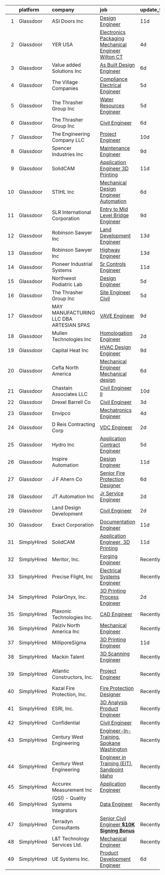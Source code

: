 

|    | platform    | company                                  | job                                                                                                                                                                                                                                                                                                                                                                                                                                                                                                                                                                                                                                                                                                                                                                                                                                                                                                                                               | update_time   | location                    |
|---:|:------------|:-----------------------------------------|:--------------------------------------------------------------------------------------------------------------------------------------------------------------------------------------------------------------------------------------------------------------------------------------------------------------------------------------------------------------------------------------------------------------------------------------------------------------------------------------------------------------------------------------------------------------------------------------------------------------------------------------------------------------------------------------------------------------------------------------------------------------------------------------------------------------------------------------------------------------------------------------------------------------------------------------------------|:--------------|:----------------------------|
|  1 | Glassdoor   | ASI Doors  Inc                           | [Design Engineer](https://www.glassdoor.com/partner/jobListing.htm?pos=111&ao=1110586&s=58&guid=00000182a052e62c924c9139ff8769a9&src=GD_JOB_AD&t=SR&vt=w&ea=1&cs=1_0dedf891&cb=1660547164374&jobListingId=1008049893670&cpc=0AA81D6BA510F07A&jrtk=3-0-1gag55poo227e001-1gag55pp6g2er800-b0f3efa6e785a290--6NYlbfkN0A-BWlslmriFF4xGB4OyIjU8tjlruFVbUPS2Um-OAO6yojH7AIUtAqIEm3yYzbH0nDtjrlY1QLJQntSXHzkBnJei_wuGHdKIWh-u9DzmBCBZrQrEo0J3cru9g_lWzUvcTthMjcCP4b41Gn5OpuUye2-NGhueyCudGqa5hzak-wSLJv0FaC2nsOqPRYMsvFnoIUemtR-iXTM6N8mPNkHrb4-BI7_ow7k_60h-ShKZU67ZD_HKqvZfbvyCQzor-GqIHpLXAVrDXGnkC3NgL435DItcthxxxnOxjpTRzOXbErt9RomNKYD5l07B9GtmJgJT2CiAjfVywJW7c0rJlB-uTdGN95AuA0n-4VtXS9-Y40s22ZRdKFLdqNiOoDSLa7BqtF9fZ94GFtwxq6sRssISadc3_A99mVacUGsEfAM9XUUSYh1Ciu8D6R3eJoRq3OryrhhGL6JucuRK7a4IVDO3CAUFjPRdvE3JG4-lFqhxx3Y3trUXyuimE6QuGCm-bEzimnm2JVjiH4z_Q%3D%3D)                                                                            | 11d           | Milwaukee, WI               |
|  2 | Glassdoor   | YER USA                                  | [Electronics Packaging Mechanical Engineer  Wilton  CT ](https://www.glassdoor.com/partner/jobListing.htm?pos=125&ao=1110586&s=58&guid=00000182a052e62c924c9139ff8769a9&src=GD_JOB_AD&t=SR&vt=w&ea=1&cs=1_c8b9ba3f&cb=1660547164376&jobListingId=1008064919769&cpc=A4EBF723F6D1ACCC&jrtk=3-0-1gag55poo227e001-1gag55pp6g2er800-50d55ea01b639b28--6NYlbfkN0DDutYqwR5Niz02ZIij_-mDmCA6YtciYLwCoqfxgfN4H7ET3YxKqLU9_V_d46PtubdnVue3ysOiZh6Oxu6t-SFXlk_E-NoUz8EXvDCzAxDNpjOihX6CjhzTH_r7B2ZiVWlnnRWxpT02Ko8Z1TaOVFhcMbAS0DUzX-6P814S3EAT7AowqrVe-bIgq6P7P3Th0VS0oc-E5rM7rPVgyCB2_7uY9Hjmx6Ovz1Me16oR9JQymfIS8qPZH9QAm9Z_nmACZg1SKT5VpO0iv7bQvOWhvz6aLxmg4nOhCgYXC4JQ4mtniEBzJ3wtZ5uSRHkAd0ALnhtmZZnB7GLczVBsBZQ-_8F7wOKjj83IfqI30pMU0ocChlUPLvlpkEVoGv1xP145o0hDcUBPWjlZzjCI4xWIRq3oaDkdmWZhSnrhkLf35IC1G8GD4zmwgukheAYxxP3PDqZF_VgxwOSInF3TX4OTFWFJpaHmbS4VNgQAp6QJnb1MA4zE9hGlPdzIC-sNI-qmtHSSQHDrr411eZW7outMdE_IvpIRAYIZipOO4eqppJOI3mDcuzb7y9Ao) | 4d            | Wilton, CT                  |
|  3 | Glassdoor   | Value added Solutions  Inc               | [As Built Design Engineer](https://www.glassdoor.com/partner/jobListing.htm?pos=129&ao=1110586&s=58&guid=00000182a052e62c924c9139ff8769a9&src=GD_JOB_AD&t=SR&vt=w&cs=1_7d419f58&cb=1660547164376&jobListingId=1008061381451&cpc=A9D62FF4D9373246&jrtk=3-0-1gag55poo227e001-1gag55pp6g2er800-95f3641f664680c5--6NYlbfkN0BUybBr5XT0sqPg3LBRWKMXbk3CuxQvNwBp0Q94qNyX0t_74A17dcXXF2W5Cm7w7sFppAAsfONcjxioYFwY5A1tp_g4VMQQ_gvg0IJ-Djsag8nAz59WdxM4fPwmsUQrbteHexgIBz-C5--H7-DGgglW35FbhhWZwP6brp-_VxNSHb2GSZrbg-3jn5glyWoSLoLMIiutcFQ8TIR5pcL5CCOKSLUwrg6DQ3RYLwNN_KIHnt-VsP89S8SN_qKu_8MqQXPfnq4QHLscM12r0MvDvrA3kJqmLtRsrgLNeAm7uhCMCJ0tsdzM5jvFGkVt6M221NxZOtrwlK6kFDaDIg_bsWkRJlA-n5J_HBQ5lUIp4Xc7VZFkFzzpSVuE6e3uqrGwghiO5N4CMFXDo0Mk4yXgDKhk7PCKSIT_2XEP3I-xfRfzNCTifr9bf1AOyiNbEV8J4U7AkI7u109lVJcv1aAiZrQuCJOcji0nOSmK6YcP4jt8QtgOPTrg5N3lHH2Pwj2S5n7LgR3Ixyq_aBZGZOm0oEJB)                                                                    | 6d            | Carlsbad, NM                |
|  4 | Glassdoor   | The Village Companies                    | [Compliance   Electrical Engineer](https://www.glassdoor.com/partner/jobListing.htm?pos=127&ao=1110586&s=58&guid=00000182a052e62c924c9139ff8769a9&src=GD_JOB_AD&t=SR&vt=w&cs=1_2fbd2cab&cb=1660547164376&jobListingId=1008062776938&cpc=9E922BC3059D217C&jrtk=3-0-1gag55poo227e001-1gag55pp6g2er800-e02f70705dcfb595--6NYlbfkN0AGg1VZueiKT9tWCUHV5e2l2mcE5WYHjIZa47yRLtX7ki4vJOo0OXV21gHx1QGMCLbz7xbkbELQ5OI1DHzC6VnJauSTDWR6uJe8C_Fgfd7hrXXjLIIFwHsf_s1dcTZOK548qePsVxISLzbFg9zqoMbgFiapY3ULI3FQfNgOPv67WpDQXXx0Rwm8hOgI6EZwVFmPO-tuDVUrWYIuUxRmYHn4n9ce-1lQE0EDZqyxEmwzNMJLPk2kCZb_tRiG7fh2zRPzfmnqyrSSYPohEXzj39FQauSPYvlEi1yi0No3NeTF6740raigQiwt3kd3a4X2TJvXTE2hsjYP4dLuoSwqGiljLKVgoo3akXI7-o8tYWWXduWAmPJvuI6Wha7lEYyuhlW_6DVVEhH0HKe2sxbhfX6SKQsheLtgBETaoUGhiR4H-1PTshRh5fV1gLcsP8zwadbwf8Tt9zwqfTqPcdNNdiyotwU4in4m3hDIiUnNnG0H_BcvlbET0tZl62-1OGAkgWLPnvYpRFErSBT822jp0Iai)                                                            | 5d            | Green Bay, WI               |
|  5 | Glassdoor   | The Thrasher Group Inc                   | [Water Resources Engineer](https://www.glassdoor.com/partner/jobListing.htm?pos=101&ao=1110586&s=58&guid=00000182a052e62c924c9139ff8769a9&src=GD_JOB_AD&t=SR&vt=w&ea=1&cs=1_5351b1d2&cb=1660547164372&jobListingId=1008062683229&cpc=F3ADB2C214F223C2&jrtk=3-0-1gag55poo227e001-1gag55pp6g2er800-7c25c72befa22172--6NYlbfkN0BHIfC1zsKGIu0R3teaIu8liT7fbRNLaQeDQfcPJweUK16HKW-DuQbyIdoOkxCUatgHyomC4GOEw3dBfRmfhtdcXN2zL2kTJbTlv__nwBAL0qmvFcnfKdr32SC6NYur5sKyAs_eIJ9c-7QKDwSFvqK8ZciLiE-cvPQsOknjUMzH63rVdFNOri6Zds63mV5hm1nQaH8dS-IHUA67dRBctF6n75FbkShaWSarQ67AvCs-57k182efJYOM3SvnpdyOtPIMEhpzZjajIZypvn36qh4QeymwHRSwYoDPD7YysDyhzdzQbNnKe-xIB0DJZ4EWI3_ewhbHpwwlJRoDeDqDZ32Npr0_T-Y3BisDu36UHod_TIUr5nV4QdarNMBqxNC_ykSFR0LWtEooJ6sy_FPNB2rOLxF0w8i5jB9Y-ghvrEfMDGhRE6RlgJpRcwxCDxmdmNYgEYjGMzuZDcPucU9iOjKbHmXd4hKVc0JCAtNVX_-hRF-6daQflGFTLe81xtaDmXoaGSlTrRpevL-uMqmY1bbv)                                                               | 5d            | Bridgeport, WV              |
|  6 | Glassdoor   | The Thrasher Group Inc                   | [Civil Engineer](https://www.glassdoor.com/partner/jobListing.htm?pos=121&ao=1110586&s=58&guid=00000182a052e62c924c9139ff8769a9&src=GD_JOB_AD&t=SR&vt=w&ea=1&cs=1_bd39ba3b&cb=1660547164376&jobListingId=1008060727974&cpc=6EF77A3B84E9996F&jrtk=3-0-1gag55poo227e001-1gag55pp6g2er800-99e08331a7265814--6NYlbfkN0BHIfC1zsKGIu0R3teaIu8liT7fbRNLaQeDQfcPJweUK16HKW-DuQbyOEPa0HLGn91CEosfe-0JMZaeDllOBzyxmyuw9bI2rEJYHENvxoPJwM4F3sFGwprU84vAfjitPG0VNIx-BE_UzdYRKYr_9MV5u46-UWpMr5ghKkhyFl9oJZegSmeotZ53omymxvaDOq4KF-0Dbea4WV2L595itjkiXXXHn8i-T3LXuoZtcot7ZS9Ia5GpD2Ska91u_VMEHqZKsU3SHd2s9uylw5FyAVp_qE4E8J2a2AOpGolA1ESbBM2MJU4pUxW0k-PdEBLuxNwfDBZoPcJMwNUE7W7CbYHSQsfCI63a6OKWgluQNfRaN-aUSh0OIsLxEr59okiY8hMN0r6KHohSQdTdCvaalFfa1iaAKmamxYm5SJcudBQDKXMcbixmukMEdMq4uZjDQhHmIVXYGOxPUkNJjmBkfgrfN1lxCxZGMgbBFlS7b96bF_R9KYwz2lPGjfY12tGmo4iNzSO6vGOhvQ%3D%3D)                                                                             | 6d            | Canton, OH                  |
|  7 | Glassdoor   | The Engineering Company  LLC             | [Project Engineer](https://www.glassdoor.com/partner/jobListing.htm?pos=128&ao=1110586&s=58&guid=00000182a052e62c924c9139ff8769a9&src=GD_JOB_AD&t=SR&vt=w&ea=1&cs=1_0258a380&cb=1660547164376&jobListingId=1008053728991&cpc=88406D4E7329A0CE&jrtk=3-0-1gag55poo227e001-1gag55pp6g2er800-36b88a74180b6b24--6NYlbfkN0BHIfC1zsKGIu0R3teaIu8liT7fbRNLaQeDQfcPJweUK16HKW-DuQbyPhgeNm9RviwfXXo46f9mWp6r7Q8sfIPHcx-QPp0lcPa90M6pnfJr5udRt8I_idjs0CQlLNnPbOyhsYZXX8qX8428MSC2p8mU1j1LRSmde66O6Si1Cexy9Cat36ERlzRZs3jUqYYctdxnaJt14tTBVdBOTtvtZClVwgmOp8I2WfXGfAwFm-I62c5R-WE-r-rerVUpRg2uozG8DCeTwnAU0LT7cqy_nG7zwHH5lRRqxAKU02sV13Hqcz2sBt_G9wRlAGHrENAiGZFxNo-Hs1lmNHmDdXzTX2MmDzunBQKUOYJU8mn5hOo89xXwhZW0Wku9Jt8-uqysmO7iwcNjFBNhXUe8vFKAdaYsXouMDafD6542XhHdy_p7z5JD4g9tgJn1acBK1lD8EqLThJaWM-1OcbZHxXZ46RUklSSuchmYKgBwvuTq8t-rlZUq9fOvFNZlFm0pFWbr-Vg%3D)                                                                                         | 10d           | Aventura, FL                |
|  8 | Glassdoor   | Spencer Industries Inc                   | [Maintenance Engineer](https://www.glassdoor.com/partner/jobListing.htm?pos=115&ao=1110586&s=58&guid=00000182a052e62c924c9139ff8769a9&src=GD_JOB_AD&t=SR&vt=w&ea=1&cs=1_a985703b&cb=1660547164375&jobListingId=1008055878383&cpc=211770E16AB215F0&jrtk=3-0-1gag55poo227e001-1gag55pp6g2er800-2ba70b80c07da7d3--6NYlbfkN0ADGhhdYVxTkFkhjqENB0H183n-8CZKN2v6P2DehE9QjWb29VYMkeMi-SOUJTW4UiakLZUY4yiM5OQXrR9O5iKq7WhZwlALN1fOWu6ag6LU-0UPaITx6A_qfamletSZOvaClQdU-X-AMrYnyithbep9jmz7y9MIFRi8MWCbLmHtmlV4fOR7BjtpCgWFVVWy9-momokgUiKTCUxC66dIHpxLmNL_42N8Y8XrQ4V10WPvU2D3dN9a2xwq-Jy28PHwif3CUY9Q_L03hGCWop6WLfC_nOHGklyNmU8lCvALuzolH-X57G-zMU9EPX4QDlRcL7JmGxWwlJKJ40fEP7e_pkoucZO7kmU1kYzE6WNGAx4ZlufgwbCbzJwPcenQBs2nYmMFIQ-zsme7yG5f0tKFCN0hFW6xakkdWvCHbMJcFSMWBl3kHwOE4m6NPWagEm5Q9HgmXbMvXtrl9lfCw10mNsG1OVvtl0FswrfRCUmyCoy5dxaMygxNYx0x4_qGVkKt6iIrUNqx8GAakQ%3D%3D)                                                                       | 9d            | Dale, IN                    |
|  9 | Glassdoor   | SolidCAM                                 | [Application Engineer  3D Printing](https://www.glassdoor.com/partner/jobListing.htm?pos=109&ao=1110586&s=58&guid=00000182a052e62c924c9139ff8769a9&src=GD_JOB_AD&t=SR&vt=w&ea=1&cs=1_c5a97ca2&cb=1660547164374&jobListingId=1008049766138&cpc=0AD3DB1A95BF4639&jrtk=3-0-1gag55poo227e001-1gag55pp6g2er800-c3e8605c69e74327--6NYlbfkN0BTT1lo8Jwdy_hu5PBsWOg-OgEs4ry3bvHurgSPaoaOHGj5HGQ5cg8Bp1Dl0V3rzoPPF1PuXcpIsgmiU0Ny47pMP8Cme3XF1CCt2BJMoo0Mph4i7yvwDNAg8C_E4KgkIX4lrQWY3th1FmngrhhClorhGYA6mBcWVj6GJtGluEKBs6GcUoY3N-0Ht_Zp6nUDE1Zb0TeGKeKzocAyb7AkBFxrzAUtqIiPmNjRC7Sekofdbe4vVERPPINNHiq2UAKHdLtAFqHtFcZoh_-HcYWllgKV59svS8wrihey0K4kxlBw-Yl14_sC5O2YQ8XkMIyVDSV12fcQarba4j1nXm_BUjFpui0qTx4WllxCl-e-S9Hj2XOoiC3rV5usK2qmHFJeVFaqULiv-LNpKKoKyZqAWsE_EsPl28_l0v63I9irU5t35TAtNINHiG5I20kD7LzGAvJsButpmHGMd_wyl80EyjsyyKtj8ufoXUUDGAiIz2tVIBHSIrsOH9lcAYyUl24x4CzQCoh4VcK2_i16YfhWx32v)                                                      | 11d           | Newtown, PA                 |
| 10 | Glassdoor   | STIHL Inc                                | [Mechanical Design Engineer  Automation](https://www.glassdoor.com/partner/jobListing.htm?pos=116&ao=1110586&s=58&guid=00000182a052e62c924c9139ff8769a9&src=GD_JOB_AD&t=SR&vt=w&cs=1_c33c5b35&cb=1660547164374&jobListingId=1008060247448&cpc=AD4FA8CFC4678512&jrtk=3-0-1gag55poo227e001-1gag55pp6g2er800-8a0378bae96e1e01--6NYlbfkN0A_qJTdT_4qI1xq0wkT5rXk-Xidebldt_0xq83laPi9ZkDXxEtCg8h6rvLlGuUdAN-2uygP-Bfv4zDVrF8UZZ-iMerfD-xtFfC6wauz4Nxp3wCSkrbLfqp4xjLUXXz_1KNSLqJ8heFLS_ezKs4xx2kQNm8-KbIYW-okpyBXqTs_i-nNU7bBnk84Jn0Uf1_3hEiT1g3tDrMfffjENmMoHtfOnArHJRSBbxKx27HPjAHKD1xsqfskiP1VtsCP2Q4I477RDMH_NF7Zq9zEJqeprsu2jkmKgyWvf6OeNZnZ49j0budCSvqUmwVbmNlKlva4XUO80VhuFFpb4ASJfy_ilH08lO2hxjTCPMTdoWivJNESkRl7MYQm82WOOT60AsSnKd9WGHgXql1Sszqc83CIDEuIzlj-alxcUXLqBMxPDq5gHkyf1NPSdCY9spbYl4-Az6iHG1LupSd3Wiyom2koJIx1CDsOUzC891pjoeVFl11lgySisnG7AGhZHAIbu7XPdqugY6BvIju8cy-W-edTUf_Tl41_C_OiNUECfnKXXduk8t0vo3yJ7tswWqS_zH3U6oc%3D)        | 6d            | Virginia Beach, VA          |
| 11 | Glassdoor   | SLR International Corporation            | [Entry to Mid Level Bridge Engineer](https://www.glassdoor.com/partner/jobListing.htm?pos=123&ao=1110586&s=58&guid=00000182a052e62c924c9139ff8769a9&src=GD_JOB_AD&t=SR&vt=w&ea=1&cs=1_96997cbf&cb=1660547164376&jobListingId=1008055979018&cpc=C360FB4DDFBE848B&jrtk=3-0-1gag55poo227e001-1gag55pp6g2er800-5733de483b432ccf--6NYlbfkN0CG39DsICMcO33sc1GrcgWWWZPPt_0xsR5BZ70XK-fVOICN_LJsh5UwVeHkwfMS9S9RtZPqCQ9VLYEgYROZSYTFuVlPJKxJTOoxfsiXBErmX2h7lYUQDWhNHhDnbkNLtqj-PQMQfecK5rwPdHbEIo_yp-9iV5N_4kH5mMyJhvRVn3_8L_XFu-AJnfb9U5v2FQK5pO5PwgF8ixkRxcbgNneiBvF2g29KIxkZgrXZ5bWt8UTieW8pFcbdbPKufcebiPljP3m6vrvIljCaxRxSva-FONoGck__Q4qonymD93Q1jvb1CVfAdbQ-Oc4T-1IlALrxLws7i_4juuYYnoBfm9yjeJNs53ueKRYQNNfw7GmVnKxEnnxzVNU0XMzSBbOh8MO1bzE8jSvCwnc8aR2KHnTjvKjsZBPjcQh2los41i3zvrpWsA6kwuuHnyvaqcyOn-keGHP7sq_rlTq-fdhS_A2RFx7eZ_W7lH6T8NAvSxzX5nGXUiv1K3bieXwGfDL6_L7Ei7x4VoLVAi2ZaHAlwL9GdRkMMUrqrVI%3D)                                       | 9d            | Cheshire, CT                |
| 12 | Glassdoor   | Robinson   Sawyer Inc                    | [Land Development Engineer](https://www.glassdoor.com/partner/jobListing.htm?pos=104&ao=1110586&s=58&guid=00000182a052e62c924c9139ff8769a9&src=GD_JOB_AD&t=SR&vt=w&ea=1&cs=1_adfc8ceb&cb=1660547164373&jobListingId=1008044681440&cpc=32EDEB2DF494061F&jrtk=3-0-1gag55poo227e001-1gag55pp6g2er800-c90e20a7191dddea--6NYlbfkN0CKNvdBtBh9SnuMcnkEvhJOJZTsmZHyY3ybnWicrfIHv97nR43vVhO-tby4acImT-q74UZ_ue3guIsvvfDvv8aRJe7Cp8M9ful5KORDehNAis7pn9q5g4pkvtlKLRa6N_S6wEw9_SHCsFMeY6E9Nn17rKp0S86Tan-X8bjPg6oTAxt0eHYyYaqc-KdCNxRQ1_EiXeDKJhlEkvLIaAv6DDIyQ5FTD2Sek0wsXK7Mc2yjeGSWb3nOmROGsMcQuslL6JS8ndNT4Tqqna830wzVt-QgDUXK98metVABtrhdAXEqvDrh-r1vhFOVWAPCJR17fpEpZPutCJduevqaCyr9TQbJL8KnRTSzRhnXC00dz-uHwanbkbVzsta5xj2sQydp5G1N6pZGZ1u6D9pNmbbh8DDa8alJKf4bbycMtSNtsaa5ht5SGOug48-644_mjq6ldB5hPqW0OdmhdGe2cXdUmk0bNil_TMdaXJ8jGYMazjKmhtTcesOA9ixSKdwjjNAHhpq3hcYIKbXQgh8fbyhoRwfF)                                                              | 13d           | Gastonia, NC                |
| 13 | Glassdoor   | Robinson   Sawyer Inc                    | [Highway Engineer](https://www.glassdoor.com/partner/jobListing.htm?pos=118&ao=1110586&s=58&guid=00000182a052e62c924c9139ff8769a9&src=GD_JOB_AD&t=SR&vt=w&ea=1&cs=1_dd1740ac&cb=1660547164375&jobListingId=1008044724684&cpc=6EDA7CBFBA0CD841&jrtk=3-0-1gag55poo227e001-1gag55pp6g2er800-2ee959d06089a34b--6NYlbfkN0CKNvdBtBh9SnuMcnkEvhJOJZTsmZHyY3ybnWicrfIHv97nR43vVhO-CJl-eWmIfHrmY2DpYzpkUQib14VoBXE9X4tRnvAzn7HqeOevNHRgASffUSGHtIPPZgl5zOduMm_SAB-MKy5RXs3-hr7ODpbcZ980SVCk4u2DtuJ1RPMGwZBOI4e7xn7HwTwrsCMH992kHepK7fQO4U40jOHQpLTciAjKFBi-78PhH501osRtvTlmvWjBNB8kLGtdKalSFcWu8x9s78k7Y2f0Nq7jcV8KeWw1q7wZsp3wpnArbPECWKAdQ2SK5YwArG2YGGzju3NAhy56u2DPVPINL6UqmIhZr91v09-pbK_6igCX8wv1bHRUfRkIqmRzHUWuwwxQXKBQ7X3ldWyX4mgMIgvQGi2ah8cKTEg32jEJ_76yeAs5517MwfXblC6nMTRKqywSJ4BOZg__0zn9i9Cnbx6aLVhawxrazovXVBVj1QPgnwSfbsExnVJFv7QXJhPwwG916L_-k6pqFZ3Lvw%3D%3D)                                                                           | 13d           | Gastonia, NC                |
| 14 | Glassdoor   | Pioneer Industrial Systems               | [Sr  Controls Engineer](https://www.glassdoor.com/partner/jobListing.htm?pos=110&ao=1110586&s=58&guid=00000182a052e62c924c9139ff8769a9&src=GD_JOB_AD&t=SR&vt=w&ea=1&cs=1_8478c7df&cb=1660547164374&jobListingId=1008050430545&cpc=C63741462EE9FF65&jrtk=3-0-1gag55poo227e001-1gag55pp6g2er800-ade9bddf844b5f89--6NYlbfkN0CNayYzF1mBaI40OgT78t3Q2d9IxlwDzhsYR4HK7epYUURqj7ThGxAT1Fxh6hQ1QHmaJfMl1qiKG_eMbqyxZcuthR82jdCGgyL6U6aydk-iJ6cgdqY_t5hV8DPTx4h2-nBLwGg9LAx7kc69NapGcPiJ-Qq4HwEpqysLhy0RywFm7LTJy0DXst6R28eKV6EINtYe0LgKYXOGtKD5ZvwOHj4zZLEXZVAfOB1hnDFCrdj07CV_yHLgM76IXGE5-X6miMO0edKiayTpeIYz5eukn5MulNpfGUn3vDRpSoWKDnjPN7mTyTLmmc-yRk8m-PVULypbiob53i4-7EI_SFCg7LQG9-0Rc1mwl7IOuycCjIvDi5rOUIotRuRPIULW_nFkozDWqsb6afqlu5lOOURPW6Tyb1yz5oUyGY1ZvxUAuejrbj9btmAgpyJqLphKTSnVJ-Jb6FPnodRhFyZMkFl7I0n_zd_7F1PWYNlCHE8ssKmmLbjJuy-uH2NX4kDZCQziPt-ArvF6Z8nl1g%3D%3D)                                                                      | 11d           | Alvordton, OH               |
| 15 | Glassdoor   | Northwest Podiatric Lab                  | [Design Engineer](https://www.glassdoor.com/partner/jobListing.htm?pos=130&ao=1110586&s=58&guid=00000182a052e62c924c9139ff8769a9&src=GD_JOB_AD&t=SR&vt=w&ea=1&cs=1_15907d69&cb=1660547164377&jobListingId=1008063443046&cpc=93E47D9B4ED19DF1&jrtk=3-0-1gag55poo227e001-1gag55pp6g2er800-04362814754dee88--6NYlbfkN0Cp_WSJKd_Pz82imZmURPbhd3kYBsiZi4lpMLOH6vOlLAKJpnSowWtv0FvHIkn61Iq-8AIft9n9JLCAHMQUEl05kWPBNzwz54vKYAMrIFOAGUHFY1K7VixrgJgSiugtizU-qkR66TQ9IDF7h601bULaw2bC8DRarYl39owkoA49gDIgsonC4Mc5NVgAF5gKlCSQc1_ibhOwZxuiFNgfUB6nrrIRZdlk569AxlW8qEvouvJJ3_-sH5AamksXTHuSC4ViZe4xsQPlb7QsZ3II0my54z8WKr3j4jJPg-TF-_UB_ZPpFQh-guFqC-NvyQcQOouf26AsPTSzYchbg_zAGhxOLbV6Td2_sbq4sVAh3fSxIJfHk36Jt8VSh-2VWmOfvcGnZQp0FLXlWNt1bUvNdlEA1x3UOO5UDN-Oy8hwuBwc0yYrOLCaRQDdXKynCh755FkkHUHH4nyCh0shQVXpid4opIXZwlEWtc04lXJVD6HP7kZuFFTva7A1vV9WbQF99SU%3D)                                                                                          | 5d            | Blaine, WA                  |
| 16 | Glassdoor   | The Thrasher Group Inc                   | [Site Engineer  Civil ](https://www.glassdoor.com/partner/jobListing.htm?pos=117&ao=1110586&s=58&guid=00000182a052e62c924c9139ff8769a9&src=GD_JOB_AD&t=SR&vt=w&ea=1&cs=1_2a1af566&cb=1660547164375&jobListingId=1008062664729&cpc=7B153F13FE13ED32&jrtk=3-0-1gag55poo227e001-1gag55pp6g2er800-c9969b8f3411c365--6NYlbfkN0BHIfC1zsKGIu0R3teaIu8liT7fbRNLaQeDQfcPJweUK16HKW-DuQbyYXXDHNi0aojXfnC0eWsgP2EA41Uq2PWSSSLaG37xo8wdvhq4YRa9sWVAYT6pB7tY3aBbEYfwX3rtyKmxdpgm2PTIJBN2p_6zLAo1yugNLIZjL3ubwuCSw5LT83SaY0v--9Ih1y4G19mE4HTqzK3LBsX4t777QLna4d0r-GJWdm0vnGezKo8Ekko4OuOqwm7r2LCgQSj_uRBrTgmRHLTBnG3CXM4IYhhyjcPcJAU4Pp6XKecYWZSPiuA65IA8eJFkWeAWNTUKoOR9iH1gQOTFGypQKXuUoFcwHQzdcGCVozPqBEImdWH91Q1JtY4PvaL2quEzG913fkaP-zFiedwkTXArIL_NUVkq7KLNo2LyZn8JFtvA-4qgpuWcP1BkC5dAQhZ-vwVOb_bUdBWpgBvTJVdnueMuyBlBX0gUbm7w8QBch1JoqEhFiSWm_ewtc9SQ_lAB_SpSQfA-GiDP11KHaw%3D%3D)                                                                      | 5d            | Beaver, WV                  |
| 17 | Glassdoor   | MAY MANUFACTURING  LLC DBA ARTESIAN SPAS | [VAVE Engineer](https://www.glassdoor.com/partner/jobListing.htm?pos=102&ao=1110586&s=58&guid=00000182a052e62c924c9139ff8769a9&src=GD_JOB_AD&t=SR&vt=w&ea=1&cs=1_096b175f&cb=1660547164372&jobListingId=1008055814029&cpc=397249965AFD5600&jrtk=3-0-1gag55poo227e001-1gag55pp6g2er800-0406794b8cb5efd7--6NYlbfkN0A1VrzDLfvGIgWDxoOFxvulWoD1se4rk3JiW6kTBB38EqUFcHP9KmzciYAGuKnNQFyApUUEtDm7AB3sVEfruOkWnnYq9J0OjdCFCNL7LkXFikwdnTX98NxDp-KQPgQiTkQd-GpZuQAKChUPfZI5az050LhpcqcRYtqq-OA8VjvDzs4XjyRVy18eb3gCsOylQl_wZ_lhxHMglTn5UbcuyQzLUcKhldOvBBEbegE-6opBIk4BYhl7DV4vI_A0xR1rKV_a5VsiOijzvkst6fHzo8I_dX86dzq9esUCRxMoR_h5uqZdrD1o48g_p4J58e3_oewivVQAv_6scErRX0jLkOUOLGJZn5N3NbPYb2jHw78nkvXHFe6cJgxufcyORjU2nArpjXmruu3MdGYEKCWbQBolOtYL6G0JNZY48YXRI8nrW94YOMkd4bYHar3xKkERrf46rjSWdn8I0H7mOqoD5JtfZAaJUUorJ3ctHlBQwPzQJJrokfWklGfpKC7syTxOTUc%3D)                                                                                            | 9d            | Las Vegas, NV               |
| 18 | Glassdoor   | Mullen Technologies  Inc                 | [Homologation Engineer](https://www.glassdoor.com/partner/jobListing.htm?pos=103&ao=1110586&s=58&guid=00000182a052e62c924c9139ff8769a9&src=GD_JOB_AD&t=SR&vt=w&ea=1&cs=1_083d6d33&cb=1660547164372&jobListingId=1008068779114&cpc=AFF493A44560E781&jrtk=3-0-1gag55poo227e001-1gag55pp6g2er800-271ba4c68cbe116a--6NYlbfkN0APToHrk7ILONyRglvlT3LJMO76dZGJsKlG8WQjsY8Cq_fIoXfAQDEwi5SpWFoc2mxbOBphsUk8PeG5RYcHa6XANeomzyBFH0x9Ruja1mZTrPzgvkTMKZc5vy5PFZcsfMuTDm51Pb1SrBlZePBdxTuYDxJgAAyAj2MonX4mO9cA1NcfX69FSPkQ9-vB-UdKgxV-xz7vACIq4vUDpBlWNgiX50Ll0rICFg5JQ6Iw8WRryYP26-S-EpJXjkpX6kWwNqh3tgW1DAgxmbQY-iiKvueHL2Je7w6m5LJjZSu6lkc4p7AQ6g_Kn0n8uDudTFVnjugU77-Yh8LAFWFQU0EFnzF7QO-4MWxQONjnHs9xocvuqsdM6cIBoEGEuo0d4ZUmMtqqCLf2stmizrTJs32RTza_RquYzpbBgCm9ewwqLnGMmMMvWKkloL71zBE5fWI0L2TBEuG2iF1wNDxNRL99QO7zY3oT-FO0cvxNRXb8BhtotMNJdftvOfvU9fHBvyESKbEKWxChpPq5t6J5nDcYwYkq)                                                                  | 2d            | Robinsonville, MS           |
| 19 | Glassdoor   | Capital Heat  Inc                        | [HVAC Design Engineer](https://www.glassdoor.com/partner/jobListing.htm?pos=126&ao=1110586&s=58&guid=00000182a052e62c924c9139ff8769a9&src=GD_JOB_AD&t=SR&vt=w&ea=1&cs=1_19a43307&cb=1660547164376&jobListingId=1008055658723&cpc=9EC17A4D95E4A780&jrtk=3-0-1gag55poo227e001-1gag55pp6g2er800-3f219955521996cf--6NYlbfkN0BHIfC1zsKGIu0R3teaIu8liT7fbRNLaQeDQfcPJweUK16HKW-DuQbyvGOxK4zZDsbhmbmGEf71ASqvm1hGkvgiPaERjFlOb8xkgbkzXtHj6x_cR9eSCi-9tGQwcmGxRLyGZOPt5J_yPs3DRAYD4KdURELiZyE8kkQLXtDQddvrINbSDZC5djQ2w0bQ5XmFAlqcAGVeGAru_lpazOBRVCFz3ZGZYXYsKth6e-rjccZFFx2nzUplQ2GMZb-XkbGoEiN90plZsVkmlNloMtHAVVHb8EG_wFqs_V4dPv-xT5KJCdugGP6Uld02yPkWE7dF-ioqnp1POT15LiocTiDkpq7NxuszDOPywT54mOIpBdiPCYkPgiUDkMzGGJuzxHy33LWFY4eT_PjjC94ZxhHTGKtyNvfZjo_q5OCKyX4q4JnOVMKj7KGPdmtRPh-fc1r98eLzOrvEiW7Qe2kamjl38JuhItk0DBXkMeygP4QLh47EY3EjtIse3e6eldra8PJb-g2eu0zXe9znXw%3D%3D)                                                                       | 9d            | Depew, NY                   |
| 20 | Glassdoor   | Cefla North America                      | [Mechanical Engineer   Mechanical design](https://www.glassdoor.com/partner/jobListing.htm?pos=108&ao=1110586&s=58&guid=00000182a052e62c924c9139ff8769a9&src=GD_JOB_AD&t=SR&vt=w&ea=1&cs=1_95b57d93&cb=1660547164373&jobListingId=1008060393467&cpc=F301761068241C46&jrtk=3-0-1gag55poo227e001-1gag55pp6g2er800-5aeeba6043a84914--6NYlbfkN0DsC3LclMUn9sFDJGaU9pRQb4RIQthYjtBqV4yBytdwbLTMQg5Dr_l-2r7ZllztbzA9uI4sdHY6KvZn2ZytQGRCayvIXZaoT0GN4GbvN17xkXpz7z1Hz0huzeMzqW7ZfBakG_AperWjlMkja_Y8f2TYd1I6xS6ufHz4sq9pp5CoUeFhDN_GU7Ak4xVy5Uu03wI9CYksmLF-RKGZqPuom9Kq7uFnavXWpGOE0Ri__Vxikbi_OmKxK3bZnxmVOPJmyKvQR0C1Tch5IBPvLlnAp5VkdlxZROTksOSZ6QCz1cMc6RWWnMMXN6f8uTxObVsgucisq6h1RYZJM5YGdYWYcfoNibq4mEvkJT-N7hgOL3dUKLBuu27gF24iNHc0lJ7GYpVRk_nibIZp2d6VhHHbjwYb18kj0WLhA4gRkre_gSVLvsgcF1zBccjaVQEzUNhLWSJZp50dZa8QBDYkToNXkA2zRFtaVDgy_v4iCbB692K9uTYDCDv9oG6JNvoeE2PlpDPsuvwQ81cOvzfvgl6J0QSxMVFFlx8s5Ts%3D)                                  | 6d            | Charlotte, NC               |
| 21 | Glassdoor   | Chastain   Associates LLC                | [Civil Engineer II](https://www.glassdoor.com/partner/jobListing.htm?pos=112&ao=1110586&s=58&guid=00000182a052e62c924c9139ff8769a9&src=GD_JOB_AD&t=SR&vt=w&ea=1&cs=1_9d2bcd13&cb=1660547164374&jobListingId=1008053792058&cpc=72163D259E9EFAA3&jrtk=3-0-1gag55poo227e001-1gag55pp6g2er800-bc2b35a368a3dd35--6NYlbfkN0C_o34kQbNVtWLMYmruHo5trOvhy6nG1nFgG96yS0pmO0PzKqeOhlom_xGVMmJf1327lzQ1bsmbBPRWowtFOk8x4qDQZkmwl3wDfBcQNRcAKA_AYWQSAjPlm9Fl0GwrcL4fAxQdyHVlyIP1NcsFuUk5wzKNsltFbyuuYZef4eLSUFO8py9oXObDURm8PZjfBKZOkzf8ijgpwTn__WhiprIw2om7BpFPdOnd-phjNTdNppdT2Rx1xQHtQdEP_iqVcb-W38p9aVydZ-IN6ZLWRRC4yi-JtZvgD0oeygTOdKkCz6fEJMvMjzYpkw23YkNCRH_vVEyWyFE4SkgDVoLWMBDHSPtIy3MZ42YXbJcq-bU9OypkOMdJlI8xGP_kd8TAkOkQ66BXOFxaasGRKMORu5XaWLucrZ2k_WXJK4cLYg3zAcpVi3-uj8UWUdt0TXGEYOau9MBC9jSNzZ9HPzCFKDh1uIkQyhoKz4nppIh3XuUxGzomRSWFDH2qHwAqftRKJFc%3D)                                                                                        | 10d           | Schaumburg, IL              |
| 22 | Glassdoor   | Drexel  Barrell   Co                     | [Civil Engineer](https://www.glassdoor.com/partner/jobListing.htm?pos=119&ao=1110586&s=58&guid=00000182a052e62c924c9139ff8769a9&src=GD_JOB_AD&t=SR&vt=w&ea=1&cs=1_b915b107&cb=1660547164375&jobListingId=1008067217420&cpc=CAAFD12A1CDBA879&jrtk=3-0-1gag55poo227e001-1gag55pp6g2er800-ee59ddb2272a5406--6NYlbfkN0CzqIUDzl2nv_YyoNhEIBppyOX-b43pMHZxW1omE2EmYh-Bg5mVXB5CcjUqC1gFMoJeLR5bV0fMD3eVoqLy9KQd-TsfeT2vEWSAmCVniDuuGxH0UVg7LaQLqIoOTZEpKu7iYb6-Jf0ObnHDyhixfu8lgv-US-A0_D4IBb7h2gMjiwklJsdJA0Q9Om4Ik0YRBCzTfAwvz4X3f9LQSaIl7lACjt_DmtXOEyJ2HAqBcLevXPvDo_ixP8PxGK24bqmXD6GU-fflqoEX-lHYc8UMU5U-NtVBZNvZoC1C4AMlLAHn2VR_Ehmn-nwO5r5dDSG3qaZtAvomiLCDI4GZ6KknAZn4x0Uzf9AQ3CC3cJkRLp1b2jVKDxtDawHPhcelXZwD5eScQctHvs0954yV8WyPMuIqwleQcxY64TX8gdrAUIxAprmq_RKMNjLkphcYHyBNDvQ8-NYjVcvFpadJJCOw4hq_mi0rRtHSMAQNeFg5MU1GjbgzRUadkV9WjywrhKb086xz8JOWtSQ90Q%3D%3D)                                                                             | 3d            | Lafayette, CO               |
| 23 | Glassdoor   | Envipco                                  | [Mechatronics Engineer](https://www.glassdoor.com/partner/jobListing.htm?pos=120&ao=1110586&s=58&guid=00000182a052e62c924c9139ff8769a9&src=GD_JOB_AD&t=SR&vt=w&ea=1&cs=1_98838906&cb=1660547164375&jobListingId=1008064543090&cpc=0862299E98802709&jrtk=3-0-1gag55poo227e001-1gag55pp6g2er800-9ea7d25a71012d70--6NYlbfkN0CjobWVJHzGqs5vf7nWBYushzjc1RYLPhOzE3YxNes3nxvyYz5IG38Eo-pzswGhSSmcaiUuWmS-Vcz22CPT63jAfrRtX2cIGIFsa7mVLB0mDHamlNdp2vH8F8K83lR_mTyUzG3TcR4cztUrkO8j8huYO__C80cAgeQVIWtCfV4HMjfPK0JWSg1w8dQZVK0jqRIOIMIuPzTm5IyBmhyfLXXz7D-gc3j0xXaK2CDwqUdvCWlOlzqwV9B3jfSS6L619cTv-D-lwCxxRwCVMi63aW0fGyztJblnx5-f0xw4LXFXzojyP_jAVFnwX07__W9qCccUdZcI_R90FTzCh-M_yfcYEI2iqaNmFG47uj9lEPyZ8mR3VN82ouYcSlvHlsYIAZ1qTDDLHW3Hhhzl9f9-Wgk5FxhfRyWreUOnIj7Z9X2JrnKENzKFaeVLRWiL04BYEyqJGcJiYLAaBSdabuIa6q7yXYFnK6I9q0VNY1CNEusLc07G3QNzKojhGE7bnkKspL_1XNQdTmmafsV2F4QyC-Bn)                                                                  | 4d            | Naugatuck, CT               |
| 24 | Glassdoor   | D  Reis Contracting Corp                 | [VDC Engineer](https://www.glassdoor.com/partner/jobListing.htm?pos=122&ao=1110586&s=58&guid=00000182a052e62c924c9139ff8769a9&src=GD_JOB_AD&t=SR&vt=w&ea=1&cs=1_15dd6c9e&cb=1660547164376&jobListingId=1008068839549&cpc=9EE84A762A56BE39&jrtk=3-0-1gag55poo227e001-1gag55pp6g2er800-a3392bbdd703bff0--6NYlbfkN0BTy4Vq3kUv-8E8fBOrhZt-7WJQYqv7u2ur6JnxlE7nq4-qXnbw0pV0Iej5Kz5-IHMy49wIGNEWY7X9lD_104Lcf-6zd3XnNm4zbjN7FphCkgXnLY1nLIN1DWVTKunOQsPRGmUiOs7nK2kfnHxGtRiZmC2A_Ensr0lPRu2HVHALpdOqjaFWeCjY4awZ-4ELwua3hSU5cjBYBsNojk3Mp3Eu1mQHlKWZBSrnjhR3AnIPvolmfKONoxP3geo3RNO7ArSRrLMzuVfQPpnN1qtQ55hJ7Q3fcIB9DtTSs2ccKYWNI_KDtAicEixhOEM6hFAItP8CDdXxZcGDFiQd0ZkMd_yjSVw9EGbfExnyOUakWXTCQjtqszq5EPbzdxWZ-dWPZTqHQj2KuOaHWKWt_QnDlVOhU0LSbt0kdUOO_2tYJ03Hl6MtOdGyubhTsQSK9C4R9vqrkDF6aiGCCItSlLIhUTeshFIBVWUiKr52gGyVgUTpRgnSXHj9VX3r9NbjJW4OWbw%3D)                                                                                             | 2d            | New York, NY                |
| 25 | Glassdoor   | Hydro  Inc                               | [Application Contract Engineer](https://www.glassdoor.com/partner/jobListing.htm?pos=107&ao=1110586&s=58&guid=00000182a052e62c924c9139ff8769a9&src=GD_JOB_AD&t=SR&vt=w&ea=1&cs=1_25c273cb&cb=1660547164373&jobListingId=1008063078089&cpc=9146FE1CE0A04E98&jrtk=3-0-1gag55poo227e001-1gag55pp6g2er800-70be9bea74b41025--6NYlbfkN0AHtiZwCrzFlqi-Ln40ht2-8SIb3m8Ma9UkCwqqfSxtZMDa4ou1yNnKiUzRpVvgnnjxNEv8JDuZ31s6twPPizlrm1YaFbQcKK-UR59Vt4RVM16X7iXPmqBOUNYA6z-SOy6PM0E_wOJXp5zkWblsH9jM_23qCBVtMreCSXK93H_e1_rEyt0xr53qYISf3AbVzZU4h4KzYOw1_6Ifgt5kfsZ568UoDS7_PB2fpZQGC5mqXbrtYAnW8fVSf5V6mkgWcmUmtI-o6Ed3h2juJgVWng-ZP_J9Ls8h3eDVHzxs_gXLDDqGx2ETJpVPyXDnevtMv-E70wswCGVu0_i-oWdxnQD6LU1lV36OZMbdESRD5_sC-BFxfN41xLf-Nc1cTPx-Rn2BvRuifpv5pqoiNGJ6EHp4lPbKutd3Q7vieUzOiNf89IQ9CWURno94_KwkB4H7wP01IKg0jTWPJUtBYED8rNQQKFVlosf64kT9TTycmDPPYOZtv28dOmAacLRhmHFVXeBBSt7vt8Jo3RIcA3Op1tGE)                                                          | 5d            | Chicago, IL                 |
| 26 | Glassdoor   | Inspire Automation                       | [Design Engineer](https://www.glassdoor.com/partner/jobListing.htm?pos=114&ao=1110586&s=58&guid=00000182a052e62c924c9139ff8769a9&src=GD_JOB_AD&t=SR&vt=w&ea=1&cs=1_7f334269&cb=1660547164374&jobListingId=1008049882579&cpc=0956A6EEC67EFCED&jrtk=3-0-1gag55poo227e001-1gag55pp6g2er800-f7a5caa09e04cc3c--6NYlbfkN0DeyJ4CP5CzwT7broxeUwKBt3co1QwKwWitRQqJu2WRZ_kKpMlMYLC_0QtRij5wcVKbJY-BYy9TQvnSKMyYePTVUKj3r_2i-QqyJuwUSHM-xljSViqJ8jpjCHKEveUPEeKiDkeaD0nWbj0cPd4TZF82OoQzhsa2fBKkAnbpDMNHZqFrKamOEYyaArPjAnInelF_upxKGXjsRdAOt6zwuPfZkHgC2UkFFp3Asa76drueQvm4TB1TINNiOSGHawDB7Lyv7c5slsSTm8wqSaqYmMuQWWYB-RG9-p9yWVK-mU0phvRv4KXBwUZjnHRH1FnUcrUAsv0KntXt4oluaKUUiQ43NqDIVUXDtdFtLAvJWbDKNlH9MsjI5oIPFlpCPDNsoepADkocEvgWsoXQCvwo2GjuUWMQo0QSLfZXRje-x2N5osD4WDSHEtqIoBnnq1vN0GCTdyuEq4lRMhEDa6FpnVdLSA6-mTKK4-xKAv_I3EnjSn9YA4KW_QX_EGZZGq6PZV6wOb3dZgIgMw%3D%3D)                                                                            | 11d           | Indianapolis, IN            |
| 27 | Glassdoor   | J  F  Ahern Co                           | [Senior Fire Protection Designer](https://www.glassdoor.com/partner/jobListing.htm?pos=105&ao=1110586&s=58&guid=00000182a052e62c924c9139ff8769a9&src=GD_JOB_AD&t=SR&vt=w&ea=1&cs=1_971a4fe7&cb=1660547164373&jobListingId=1008060117553&cpc=DF4E564821ABC0C9&jrtk=3-0-1gag55poo227e001-1gag55pp6g2er800-f47d2734cb06e8fe--6NYlbfkN0DCj94dISIufedOLN3yPWk_5OlJbkNbAcRdnu5gVvaqxZEEtBhyMYtrEO_5X0LQ82lIJm0fZObWlcqhQjv_KZ9od2qiOu6prpj1LdLJhFfBnRy9XlyZC6ERD5TeV7hCTaXvkElG-us1ONWeXXtrStrk-zZhL7OWgZDfT1tjSLP0GG_BMFuxHWboOmj8t-6_HtVK6JU_4iZZ5g6chCxp4hy5HyAPqudzb8fQPh2HACpHJieFn4PUX23k4vWejl4nacM51f1oCsaYQMvcBIDZk__ctFdAGcSm86RG1ZXnFnw0IEeEUDzCJgleVuPthYA9ukeBZ3a_-g3E9Ty2coWWCv823WB9d2WfUldzd6FkRisxLdj85p_BijdiXpbPpX8jMfek2Ut25HhMAK02CiAfnpuXg8EWPLP8qTGA3PZT-EiOcd_bHJ7jFuQlnhR1ZsQ6YsZrvtiz1xz6ai1hRSy6hBjoX6elU6Z2FlUD3x8FKxw2D3Ri1vdxR-C0K1RuUGFiTQLBsSiQE12rKHaga3BAv4UU)                                                        | 6d            | Minneapolis, MN             |
| 28 | Glassdoor   | JT Automation Inc                        | [Jr  Service Engineer](https://www.glassdoor.com/partner/jobListing.htm?pos=106&ao=1110586&s=58&guid=00000182a052e62c924c9139ff8769a9&src=GD_JOB_AD&t=SR&vt=w&ea=1&cs=1_67ba0909&cb=1660547164373&jobListingId=1008068687695&cpc=397249965AFD5600&jrtk=3-0-1gag55poo227e001-1gag55pp6g2er800-fa016d9414a0222f--6NYlbfkN0DxhW41-ceB2cimtfROFORvmhD80qO43iP85BvAwibNKmDx_iHVbM1WrnkWzQtQG0ttC8G0T6Y7aT2h7j_Eh9rcGeztOnqdD4FUomlh5CyMpNQW3WUHRPcZjEuZ4HE7K9I6TKMzyLBVb7N9yuX_2c9bgQEGXgSwkfcMw1yup9zh7FTz07UNu6nu5NdjAsx29vPrcPxYy41xPpZ3uQAAG9dAIRY9Zn2ugbC231Jg-oDE-YukPi47GBAZLJQbzxIlDueK4O7HraIUsGrT0hex26eEQDFC_0gVjQIocYiEazSt9kJngxwRkaT05ts4SXvloZy2X8jQGMcYIqnxd_4ZevjW2ZLNZG3rztn6xmUvOgfQ5CKVn9vTH4JJrJ4S61QScSS5eMGFAfXuapbwJS8a1csCNbV43KOXn2tcrBEH98tEe0E0AzyjYFv_IFwfcaMpe-v1ovtZ8b4QeBLVyK2Dju-kkss-JRvZef3tMHwchjszaglxliDqsL-Xij0S92XL9NHuqdSS3eHK3Vdr2wd70nkr)                                                                   | 2d            | East Granby, CT             |
| 29 | Glassdoor   | Land Design   Development                | [Civil Engineer](https://www.glassdoor.com/partner/jobListing.htm?pos=113&ao=1110586&s=58&guid=00000182a052e62c924c9139ff8769a9&src=GD_JOB_AD&t=SR&vt=w&ea=1&cs=1_e9038729&cb=1660547164374&jobListingId=1008068920932&cpc=ABB1B31840EEE686&jrtk=3-0-1gag55poo227e001-1gag55pp6g2er800-8f021996e87e7773--6NYlbfkN0DLxniXb9xd09bch3T7EymxCrgj1jiT2kSu__xrmi42oIDMRpp5TItbwOSoze7-ifxIim9-jjIDQsVvh-bJ56yq8Dn94_WR76K9B3lG1IpjqpoUbBlRzQZ49NfL1XnEXrbKTRpblbsHn6XbgRWFJO7CQit5tsXgDKmSMGQxOFBOjdDxPs9GtUtTk-G4Z6E5RtGuYscVSQw_KVI4gH06MN3pzqoMjASDKFazq2Xsxg2u72omrA0WoPLJ-cnu9hhrZPnvcC-zoZsZrrYofHCT4CFu2Q1zDyPFNXJ60gjtU7f00eiHL8QRuqsQ9XO6bQYWfPel8xJ01JLS6ST25R7LMRMGiYwck4rdg3QkLAtWOx9P3U1Yr5WTLiEz8jaChmhuAX0yniZsUpxbCy0n4ICFyne6e7ehqAFqWS4Sexitj9AXdrYQh1DS67dmMq8X0p2Xm008OXV6w8-wKpLZY7Re5UTlEqkfJzglsj-iZzPkEQnL4zS_kNv9k2dymFUNiYrrNMg%3D)                                                                                           | 2d            | Louisville, KY              |
| 30 | Glassdoor   | Exact Corporation                        | [Documentation Engineer](https://www.glassdoor.com/partner/jobListing.htm?pos=124&ao=1110586&s=58&guid=00000182a052e62c924c9139ff8769a9&src=GD_JOB_AD&t=SR&vt=w&ea=1&cs=1_c2c726b6&cb=1660547164376&jobListingId=1008050228171&cpc=667AE6FB9717E4B9&jrtk=3-0-1gag55poo227e001-1gag55pp6g2er800-aab4de239d162e1a--6NYlbfkN0Bzkuy17zoNwKMVjyusHhR7JNYo3SmelKzW8jp1Pa4Tk4WW547EexT8wnYz4k6dYhvB6dqee-EePRFRHT6mYEvNmgDumVqiHdPUfBfY2DHKncJwcrLs_aRTIUe74JGXeLSki8sxsmltZYQad6q7mnr69xluA1epZZhyBEe_LTo3l3rw2CRHlHNFqaH1g1Km2qHeRi4E4Xi0w-wLZyshhuvdPUFvWVEICD8vjBXhaPlB7BguU2bceoFTTsD1CZQ5-xGVcmtfZbd7QuWuo4HQTfAGJjPQis8LI-gWJSRfioV9WpZ-ef6JooGNycCkwz9G9EEPyyF9SGWXuUBEU-0V5ehEkpcUPxvZCvqtgkBCNUmhcCkOw44mTKMOKC9GezwDEuRNMA1pDoVi5fJFJiJPxqxzqCHrspF3CGAkg1x0Hx1189Tsg1-gkwhrosRh1K2ERPgEaT8_Z9MlTJtglH21EWaXmxFe3d6UDO1GdWE7TEwjmmZHo-GaDlLXIjTPGlFiUp8RQDRzl7RaeA%3D%3D)                                                                     | 11d           | Modesto, CA                 |
| 31 | SimplyHired | SolidCAM                                 | [Application Engineer, 3D Printing](https://www.simplyhired.com/job/1sq-zIpaMnmSxJV-e1RW9NqJMTP_zQuIvmQf7RDGNn8S5idRyacz-g?q=3d+engineer)                                                                                                                                                                                                                                                                                                                                                                                                                                                                                                                                                                                                                                                                                                                                                                                                         | 11d           | Newtown, PA                 |
| 32 | SimplyHired | Meritor, Inc.                            | [Forging Engineer](https://www.simplyhired.com/job/wXVtRsJ-fsCVz68x2r2hwNEOgt16_yQ9oY0U7IyZnZdpZZvkWlJCnA?q=3d+engineer)                                                                                                                                                                                                                                                                                                                                                                                                                                                                                                                                                                                                                                                                                                                                                                                                                          | Recently      | Morristown, TN              |
| 33 | SimplyHired | Precise Flight, Inc                      | [Electrical Systems Engineer](https://www.simplyhired.com/job/Qic9IL7ttbr9vwc-2H4Sfw9V5MAW68jlMDBbh8GWi4Aeou6p1peAfg?q=3d+engineer)                                                                                                                                                                                                                                                                                                                                                                                                                                                                                                                                                                                                                                                                                                                                                                                                               | Recently      | Bend, OR                    |
| 34 | SimplyHired | PolarOnyx, Inc.                          | [3D Printing Process Engineer](https://www.simplyhired.com/job/uutRaVm2ktxOXCvwM9f_SV_XnV0Y3184VQjY7jgjEJQzyxX8qT2iPQ?q=3d+engineer)                                                                                                                                                                                                                                                                                                                                                                                                                                                                                                                                                                                                                                                                                                                                                                                                              | 2d            | Chapel Hill, NC             |
| 35 | SimplyHired | Plaxonic Technologies Inc.               | [CAD Engineer](https://www.simplyhired.com/job/lJydaGONd-W9AxGv9Qv8Q66V7xx7GzAaFwXqFicqmioaiQeQmnSGBA?q=3d+engineer)                                                                                                                                                                                                                                                                                                                                                                                                                                                                                                                                                                                                                                                                                                                                                                                                                              | Recently      | Remote                      |
| 36 | SimplyHired | Palziv North America Inc                 | [Mechanical Engineer](https://www.simplyhired.com/job/jtUhgYap8c_hwNn_8uPkpplrnsk6uQyDti0XMUOzVgPX2SKTdtvNzw?q=3d+engineer)                                                                                                                                                                                                                                                                                                                                                                                                                                                                                                                                                                                                                                                                                                                                                                                                                       | Recently      | Louisburg, NC               |
| 37 | SimplyHired | MilliporeSigma                           | [3D Printing Engineer](https://www.simplyhired.com/job/WBpFzUAGmXB2Dh_bGDVsoitSeaKew7I_paoFd6uzjKhs7G6ZYJKIKA?q=3d+engineer)                                                                                                                                                                                                                                                                                                                                                                                                                                                                                                                                                                                                                                                                                                                                                                                                                      | 11d           | Bedford, MA                 |
| 38 | SimplyHired | Mackin Talent                            | [3D Scanning Engineer](https://www.simplyhired.com/job/UeSWZYnX7kDOVG816trivtvjHS75T_9AJJvNnq8Gr6sqH_DlO5m1WA?q=3d+engineer)                                                                                                                                                                                                                                                                                                                                                                                                                                                                                                                                                                                                                                                                                                                                                                                                                      | Recently      | Redmond, WA                 |
| 39 | SimplyHired | Atlantic Constructors, Inc.              | [Project Engineer](https://www.simplyhired.com/job/AIX2BkGpiYNgrwhLBG3BHPWnahvk88VfsRQwvi1140YwFKd4zNivTw?q=3d+engineer)                                                                                                                                                                                                                                                                                                                                                                                                                                                                                                                                                                                                                                                                                                                                                                                                                          | Recently      | Boydton, VA +3 locations    |
| 40 | SimplyHired | Kazal Fire Protection, Inc.              | [Fire Protection Designer](https://www.simplyhired.com/job/Q1dex7tsETJdCpyGTi2pJ3hAmarCmHZ8pckYRk6idfy2Qmg3shUp5g?q=3d+engineer)                                                                                                                                                                                                                                                                                                                                                                                                                                                                                                                                                                                                                                                                                                                                                                                                                  | Recently      | Tucson, AZ                  |
| 41 | SimplyHired | ESRI, Inc.                               | [3D Analysis Product Engineer](https://www.simplyhired.com/job/ipJXIn9KyPhPlbRAV7sg8xynupG_jqIsUeZvsLvy13P296sZPVmW-Q?q=3d+engineer)                                                                                                                                                                                                                                                                                                                                                                                                                                                                                                                                                                                                                                                                                                                                                                                                              | Recently      | Remote                      |
| 42 | SimplyHired | Confidential                             | [Civil Engineer](https://www.simplyhired.com/job/SYsAsToZGRjluGx8mQ6xn5Wvv-VmOEJDXB_L0GZPJm0RqFDwTTZYQA?q=3d+engineer)                                                                                                                                                                                                                                                                                                                                                                                                                                                                                                                                                                                                                                                                                                                                                                                                                            | Recently      | Marietta, GA                |
| 43 | SimplyHired | Century West Engineering                 | [Engineer-In-Training, Spokane Washington](https://www.simplyhired.com/job/1Ku2F0c7p_eZ19mP32nhJb6628jYCqpFuz5zPIY1pQKQFA3RYjnjnA?q=3d+engineer)                                                                                                                                                                                                                                                                                                                                                                                                                                                                                                                                                                                                                                                                                                                                                                                                  | Recently      | Spokane Valley, WA          |
| 44 | SimplyHired | Century West Engineering                 | [Engineer in Training (EIT), Sandpoint Idaho](https://www.simplyhired.com/job/-MqFobxav84rIrU7_Oau2CGqJ0b99cXIbUdI26nioM1BRfsznmzEeQ?q=3d+engineer)                                                                                                                                                                                                                                                                                                                                                                                                                                                                                                                                                                                                                                                                                                                                                                                               | Recently      | Sandpoint, ID               |
| 45 | SimplyHired | Accurex Measurement Inc                  | [Application Engineer](https://www.simplyhired.com/job/Tb8NJfHCeAz3wMJ_SEbztpHvWq4PqVZM0EomLYZlIEsiM2vsJnJTaw?q=3d+engineer)                                                                                                                                                                                                                                                                                                                                                                                                                                                                                                                                                                                                                                                                                                                                                                                                                      | Recently      | Grand Rapids, MI            |
| 46 | SimplyHired | (QSI) - Quality Systems Integrators      | [Data Engineer](https://www.simplyhired.com/job/M-K-zPnHC-c-kxyR3BByVSytiS-aGPOtJquzNwUPjrg-R3VXesmvxA?q=3d+engineer)                                                                                                                                                                                                                                                                                                                                                                                                                                                                                                                                                                                                                                                                                                                                                                                                                             | Recently      | Minneapolis, MN             |
| 47 | SimplyHired | Terradyn Consultants                     | [Senior Civil Engineer **$10K Signing Bonus**](https://www.simplyhired.com/job/U5W2GarLkFxDHnxWCMxgqWf-AMdos7VbOqImFcTnoTXQFUiYs-z_kw?q=3d+engineer)                                                                                                                                                                                                                                                                                                                                                                                                                                                                                                                                                                                                                                                                                                                                                                                              | Recently      | Portland, ME                |
| 48 | SimplyHired | L&T Technology Services Ltd.             | [Mechanical Engineer](https://www.simplyhired.com/job/Xw6nisJ_b6GvaozHApXsn9Xf_wKnpsk5d96dDq-MbZ0GNaryuOCFJg?q=3d+engineer)                                                                                                                                                                                                                                                                                                                                                                                                                                                                                                                                                                                                                                                                                                                                                                                                                       | Recently      | Atlanta, GA                 |
| 49 | SimplyHired | UE Systems Inc.                          | [Product Development Engineer](https://www.simplyhired.com/job/6F2r0uuQXwkEVKX_-qjfc934X91RIf2tq8Yn_cW_-dF7Xh75OlPaOQ?q=3d+engineer)                                                                                                                                                                                                                                                                                                                                                                                                                                                                                                                                                                                                                                                                                                                                                                                                              | 6d            | Birmingham, AL +2 locations |